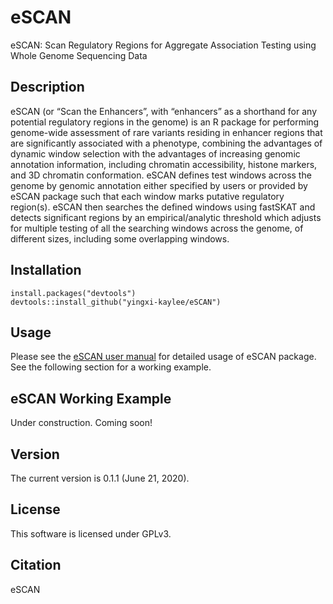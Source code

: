 # eSCAN

eSCAN: Scan Regulatory Regions for Aggregate Association Testing using Whole Genome Sequencing Data

## Description

eSCAN (or “Scan the Enhancers”, with “enhancers” as a shorthand for any potential regulatory regions in the genome) is an R package for performing genome-wide assessment of rare variants residing in enhancer regions that are significantly associated with a phenotype, combining the advantages of dynamic window selection with the advantages of increasing genomic annotation information, including chromatin accessibility, histone markers, and 3D chromatin conformation. eSCAN defines test windows across the genome by genomic annotation either specified by users or provided by eSCAN package such that each window marks putative regulatory region(s). eSCAN then searches the defined windows using fastSKAT and detects significant regions by an empirical/analytic threshold which adjusts for multiple testing of all the searching windows across the genome, of different sizes, including some overlapping windows.


## Installation

```
install.packages("devtools")
devtools::install_github("yingxi-kaylee/eSCAN")
```

## Usage

Please see the [eSCAN user manual](doc/eSCAN-manual.pdf) for detailed usage of eSCAN package. See the following section for a working example.

## eSCAN Working Example

Under construction. Coming soon!

## Version

The current version is 0.1.1 (June 21, 2020).

## License

This software is licensed under GPLv3.

## Citation

eSCAN